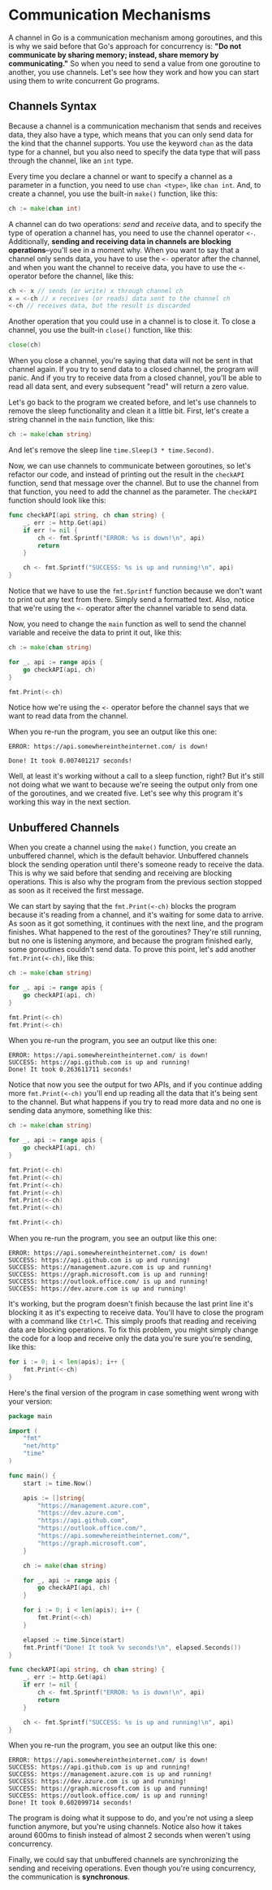 # Communication Mechanisms
A channel in Go is a communication mechanism among goroutines, and this is why we said before that Go's approach for concurrency is: **"Do not communicate by sharing memory; instead, share memory by communicating."** So when you need to send a value from one goroutine to another, you use channels. Let's see how they work and how you can start using them to write concurrent Go programs.

## Channels Syntax
Because a channel is a communication mechanism that sends and receives data, they also have a type, which means that you can only send data for the kind that the channel supports. You use the keyword `chan` as the data type for a channel, but you also need to specify the data type that will pass through the channel, like an `int` type. 

Every time you declare a channel or want to specify a channel as a parameter in a function, you need to use `chan <type>`, like `chan int`. And, to create a channel, you use the built-in `make()` function, like this:

```go
ch := make(chan int)
```

A channel can do two operations: *send* and *receive* data, and to specify the type of operation a channel has, you need to use the channel operator `<-`. Additionally, **sending and receiving data in channels are blocking operations**–you'll see in a moment why. When you want to say that a channel only sends data, you have to use the `<-` operator after the channel, and when you want the channel to receive data, you have to use the `<-` operator before the channel, like this:

```go
ch <- x // sends (or write) x through channel ch
x = <-ch // x receives (or reads) data sent to the channel ch
<-ch // receives data, but the result is discarded
```

Another operation that you could use in a channel is to close it. To close a channel, you use the built-in `close()` function, like this:

```go
close(ch)
```

When you close a channel, you're saying that data will not be sent in that channel again. If you try to send data to a closed channel, the program will panic. And if you try to receive data from a closed channel, you'll be able to read all data sent, and every subsequent "read" will return a zero value.

Let's go back to the program we created before, and let's use channels to remove the sleep functionality and clean it a little bit. First, let's create a string channel in the `main` function, like this:

```go
ch := make(chan string)
```

And let's remove the sleep line `time.Sleep(3 * time.Second)`. 

Now, we can use channels to communicate between goroutines, so let's refactor our code, and instead of printing out the result in the `checkAPI` function, send that message over the channel. But to use the channel from that function, you need to add the channel as the parameter. The `checkAPI` function should look like this:

```go
func checkAPI(api string, ch chan string) {
    _, err := http.Get(api)
    if err != nil {
        ch <- fmt.Sprintf("ERROR: %s is down!\n", api)
        return
    }

    ch <- fmt.Sprintf("SUCCESS: %s is up and running!\n", api)
}
```

Notice that we have to use the `fmt.Sprintf` function because we don't want to print out any text from there. Simply send a formatted text. Also, notice that we're using the `<-` operator after the channel variable to send data.

Now, you need to change the `main` function as well to send the channel variable and receive the data to print it out, like this:

```go
ch := make(chan string)

for _, api := range apis {
    go checkAPI(api, ch)
}

fmt.Print(<-ch)
```

Notice how we're using the `<-` operator before the channel says that we want to read data from the channel.

When you re-run the program, you see an output like this one:

```output
ERROR: https://api.somewhereintheinternet.com/ is down!

Done! It took 0.007401217 seconds!
```

Well, at least it's working without a call to a sleep function, right? But it's still not doing what we want to because we're seeing the output only from one of the goroutines, and we created five. Let's see why this program it's working this way in the next section.

## Unbuffered Channels
When you create a channel using the `make()` function, you create an unbuffered channel, which is the default behavior. Unbuffered channels block the sending operation until there's someone ready to receive the data. This is why we said before that sending and receiving are blocking operations. This is also why the program from the previous section stopped as soon as it received the first message.

We can start by saying that the `fmt.Print(<-ch)` blocks the program because it's reading from a channel, and it's waiting for some data to arrive. As soon as it got something, it continues with the next line, and the program finishes. What happened to the rest of the goroutines? They're still running, but no one is listening anymore, and because the program finished early, some goroutines couldn't send data. To prove this point, let's add another `fmt.Print(<-ch)`, like this:

```go
ch := make(chan string)

for _, api := range apis {
    go checkAPI(api, ch)
}

fmt.Print(<-ch)
fmt.Print(<-ch)
```

When you re-run the program, you see an output like this one:

```output
ERROR: https://api.somewhereintheinternet.com/ is down!
SUCCESS: https://api.github.com is up and running!
Done! It took 0.263611711 seconds!
```

Notice that now you see the output for two APIs, and if you continue adding more `fmt.Print(<-ch)` you'll end up reading all the data that it's being sent to the channel. But what happens if you try to read more data and no one is sending data anymore, something like this:

```go
ch := make(chan string)

for _, api := range apis {
    go checkAPI(api, ch)
}

fmt.Print(<-ch)
fmt.Print(<-ch)
fmt.Print(<-ch)
fmt.Print(<-ch)
fmt.Print(<-ch)
fmt.Print(<-ch)

fmt.Print(<-ch)
```

When you re-run the program, you see an output like this one:

```output
ERROR: https://api.somewhereintheinternet.com/ is down!
SUCCESS: https://api.github.com is up and running!
SUCCESS: https://management.azure.com is up and running!
SUCCESS: https://graph.microsoft.com is up and running!
SUCCESS: https://outlook.office.com/ is up and running!
SUCCESS: https://dev.azure.com is up and running!
```

It's working, but the program doesn't finish because the last print line it's blocking it as it's expecting to receive data. You'll have to close the program with a command like `Ctrl+C`. This simply proofs that reading and receiving data are blocking operations. To fix this problem, you might simply change the code for a loop and receive only the data you're sure you're sending, like this:

```go
for i := 0; i < len(apis); i++ {
    fmt.Print(<-ch)
}
```

Here's the final version of the program in case something went wrong with your version:

```go
package main

import (
    "fmt"
    "net/http"
    "time"
)

func main() {
    start := time.Now()

    apis := []string{
        "https://management.azure.com",
        "https://dev.azure.com",
        "https://api.github.com",
        "https://outlook.office.com/",
        "https://api.somewhereintheinternet.com/",
        "https://graph.microsoft.com",
    }

    ch := make(chan string)

    for _, api := range apis {
        go checkAPI(api, ch)
    }

    for i := 0; i < len(apis); i++ {
        fmt.Print(<-ch)
    }

    elapsed := time.Since(start)
    fmt.Printf("Done! It took %v seconds!\n", elapsed.Seconds())
}

func checkAPI(api string, ch chan string) {
    _, err := http.Get(api)
    if err != nil {
        ch <- fmt.Sprintf("ERROR: %s is down!\n", api)
        return
    }

    ch <- fmt.Sprintf("SUCCESS: %s is up and running!\n", api)
}
```

When you re-run the program, you see an output like this one:

```output
ERROR: https://api.somewhereintheinternet.com/ is down!
SUCCESS: https://api.github.com is up and running!
SUCCESS: https://management.azure.com is up and running!
SUCCESS: https://dev.azure.com is up and running!
SUCCESS: https://graph.microsoft.com is up and running!
SUCCESS: https://outlook.office.com/ is up and running!
Done! It took 0.602099714 seconds!
```

The program is doing what it suppose to do, and you're not using a sleep function anymore, but you're using channels. Notice also how it takes around 600ms to finish instead of almost 2 seconds when weren't using concurrency.

Finally, we could say that unbuffered channels are synchronizing the sending and receiving operations. Even though you're using concurrency, the communication is **synchronous**.